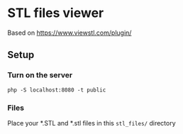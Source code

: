# STL files viewer

Based on https://www.viewstl.com/plugin/
## Setup

### Turn on the server
```
php -S localhost:8080 -t public
```

### Files
Place your *.STL and *.stl files in this `stl_files/` directory
